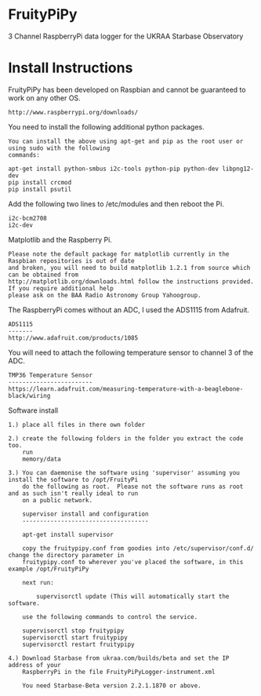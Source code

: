 FruityPiPy
==========

3 Channel RaspberryPi data logger for the UKRAA Starbase Observatory

Install Instructions
====================

FruityPiPy has been developed on Raspbian and cannot be guaranteed to work on any other OS.

    http://www.raspberrypi.org/downloads/

You need to install the following additional python packages.

    You can install the above using apt-get and pip as the root user or using sudo with the following
    commands:

    apt-get install python-smbus i2c-tools python-pip python-dev libpng12-dev
    pip install crcmod
    pip install psutil

Add the following two lines to /etc/modules and then reboot the Pi.

    i2c-bcm2708
    i2c-dev

Matplotlib and the Raspberry Pi.

    Please note the default package for matplotlib currently in the Raspbian repositories is out of date
    and broken, you will need to build matplotlib 1.2.1 from source which can be obtained from
    http://matplotlib.org/downloads.html follow the instructions provided.  If you require additional help
    please ask on the BAA Radio Astronomy Group Yahoogroup.

The RaspberryPi comes without an ADC, I used the ADS1115 from Adafruit.

    ADS1115
    -------
    http://www.adafruit.com/products/1085

You will need to attach the following temperature sensor to channel 3 of the ADC.

    TMP36 Temperature Sensor
    ------------------------
    https://learn.adafruit.com/measuring-temperature-with-a-beaglebone-black/wiring

Software install

    1.) place all files in there own folder

    2.) create the following folders in the folder you extract the code too.
        run
        memory/data

    3.) You can daemonise the software using 'supervisor' assuming you install the software to /opt/FruityPi
        do the following as root.  Please not the software runs as root and as such isn't really ideal to run
        on a public network.

        supervisor install and configuration
        ------------------------------------

        apt-get install supervisor

        copy the fruitypipy.conf from goodies into /etc/supervisor/conf.d/ change the directory parameter in
        fruitypipy.conf to wherever you've placed the software, in this example /opt/FruityPiPy

        next run:

            supervisorctl update (This will automatically start the software.

        use the following commands to control the service.

        supervisorctl stop fruitypipy
        supervisorctl start fruitypipy
        supervisorctl restart fruitypipy

    4.) Download Starbase from ukraa.com/builds/beta and set the IP address of your
        RaspberryPi in the file FruityPiPyLogger-instrument.xml

        You need Starbase-Beta version 2.2.1.1870 or above.